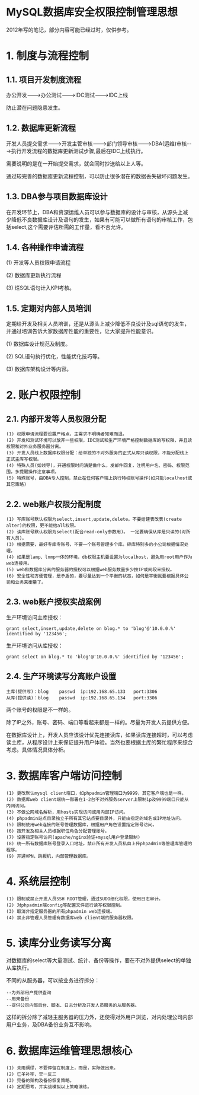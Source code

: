 # MySQL数据库安全权限控制管理思想

2012年写的笔记，部分内容可能已经过时，仅供参考。

# 1.	制度与流程控制
## 1.1.	项目开发制度流程
办公开发--->办公测试--->IDC测试--->IDC上线

防止潜在问题隐患发生。
## 1.2.	数据库更新流程
开发人员提交需求--->开发主管审核--->部门领导审核--->DBA(运维)审核--->执行开发流程的数据库更新测试步骤,最后在IDC上线执行。

需要说明的是在一开始提交需求，就会同时抄送给以上人等。

通过较完善的数据库更新流程控制，可以防止很多潜在的数据丢失破坏问题发生。

## 1.3.	DBA参与项目数据库设计
在开发环节上，DBA和资深运维人员可以参与数据库的设计与审核，从源头上减少降低不良数据库设计及语句的发生，如果有可能可以做所有语句的审核工作，包括select,这个需要评估所需的工作量，看不否允许。

## 1.4.	各种操作申请流程
(1)	开发等人员权限申请流程

(2)	数据库更新执行流程

(3)	烂SQL语句计入KPI考核。
## 1.5.	定期对内部人员培训
定期给开发及相关人员培训，还是从源头上减少降低不良设计及sql语句的发生，并通过培训告诉大家数据库性能的重要性，让大家提升性能意识。

(1)	数据库设计规范及制度。

(2)	SQL语句执行优化，性能优化技巧等。

(3)	数据库架构设计等内容。

# 2.	账户权限控制
## 2.1.	内部开发等人员权限分配
```
(1)	权限申请流程要设置严格点，主需求不明确者知难而退。
(2)	开发和测试环境可以放开一些权限，IDC测试和生产环境严格控制数据库的写权限，并且读权限和对外业务服务器分离。
(3)	开发人员线上数据库权限分配：给单独的不对外服务的正式从库只读权限，不能分配线上正式主库写权限。
(4)	特殊人员(如领导)，开通权限时问清楚做什么，发邮件回复，注明用户名、密码、权限范围，多提醒操作注意事项。
(5)	特殊账号，由DBA专人控制，禁止在任何客户端上执行特权账号操作(如只能localhost或其它策略)
```
## 2.2.	web账户权限分配制度
```
(1)	写库账号默认权限为select,insert,update,delete。不要给建表改表(create alter)的权限，更不能给all权限。
(2)	读库账号默认权限为select(配合read-only参数用)。 一定要确保从库是只读的(对所有人员)。
(3)	根据需要，最好专库专账号，不要一个账号管理多个库。碎库特别多的小公司根据情况处理。
(4)	如果是lamp、lnmp一体的环境，db权限主机要设置为localhost，避免用root用户作为web连接用。
(5)	web和数据库分离的服务器的授权可以根据web服务数量多少按IP或网段来授权。
(6)	安全性和方便管理，是矛盾的，要尽量达到一个平衡的状态，如何是平衡就要根据具体公司和业务来衡量了。
```
## 2.3.	web账户授权实战案例
生产环境访问主库授权：
```
grant select,insert,update,delete on blog.* to 'blog'@'10.0.0.%' identified by '123456';
```
生产环境访问从库授权：
```
grant select on blog.* to 'blog'@'10.0.0.%' identified by '123456';
```
## 2.4.	生产环境读写分离账户设置
```
主库(提供写)：blog 	passwd 	ip:192.168.65.133 	port:3306
从库(提供读)：blog 	passwd 	ip:192.168.65.134 	port:3306
```
两个账号的权限是不一样的。

除了IP之外，账号、密码、端口等看起来都是一样的。尽量为开发人员提供方便。

在数据库设计上，开发人员应该设计优先连接读库，如果读库连接超时，可以考虑读主库，从程序设计上来保证提升用户体验。当然也要根据主库的繁忙程序来综合考虑。具体情况具体分析。
# 3.	数据库客户端访问控制
```
(1)	更改默认mysql client端口，如phpadmin管理端口为9999，其它客户端也是一样。
(2)	数据库web client端统一部署在1-2台不对外服务server上限制ip及9999端口只能从内网访问。
(3)	不做公网域名解析，用hosts实现访问或用内部IP访问。
(4)	phpadmin站点目录独立于所有其它站点要目录外，只能由指定的域名或IP地址访问。
(5)	限制使用web连接的账号管理数据库，根据用户角色设置指定账号访问。
(6)	按开发及相关人员根据职位角色分配管理账号。
(7)	设置指定账号访问(apache/nginx验证+mysql用户登录限制)
(8)	统一所有数据库账号登录入口地址。禁止所有开发人员私自上传phpadmin等管理库管理的程序。
(9)	开通VPN，跳板机，内部管理数据库。
```
# 4.	系统层控制
```
(1)	限制或禁止开发人员SSH ROOT管理，通过SUDO细化权限，使用日志审计。
(2)	对phpadmin端config等配置文件进行读写权限控制。
(3)	取消非指定服务器的所有phpadmin web连接端。
(4)	禁止非管理人员管理有数据库web client端的服务器权限。
```
# 5.	读库分业务读写分离
对数据库的select等大量测试、统计、备份等操作，要在不对外提供select的单独从库执行。

不同的从服务器，可以按业务进行拆分：
```
--为外部用户提供查询
--用来备份
--提供公司内部后台、脚本、日志分析及开发人员服务的从服务器。
```

这样的拆分除了减轻主服务器的压力外，还使得对外用户浏览，对内处理公司内部用户业务，及DBA备份业务互不影响。
# 6.	数据库运维管理思想核心
```
(1)	未雨绸缪，不要停留在制度上，而是，实际做出来。
(2)	亡羊补牢，举一反三
(3)	完备的架构及备份恢复策略。
(4)	定期思考，并实战模拟以上策略演练。
```

